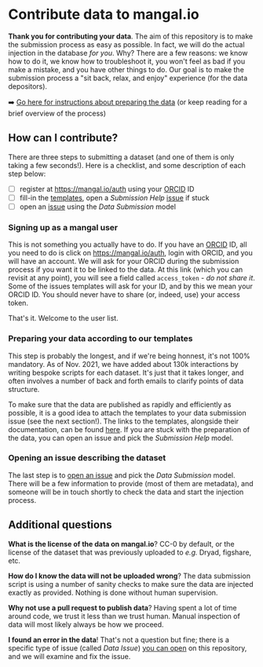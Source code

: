 # Contribute data to mangal.io

**Thank you for contributing your data**. The aim of this repository is to make
the submission process as easy as possible. In fact, we will do the actual
injection in the database *for you*. Why? There are a few reasons: we know how
to do it, we know how to troubleshoot it, you won't feel as bad if you make a
mistake, and you have other things to do. Our goal is to make the submission
process a "sit back, relax, and enjoy" experience (for the data depositors).

➡️ [Go here for instructions about preparing the data][templates] (or keep
reading for a brief overview of the process)

## How can I contribute?

There are three steps to submitting a dataset (and one of them is only taking a
few seconds!). Here is a checklist, and some description of each step below:

- [ ] register at <https://mangal.io/auth> using your [ORCID] ID
- [ ] fill-in the [templates], open a *Submission Help* [issue] if stuck
- [ ] open an [issue] using the *Data Submission* model

### Signing up as a mangal user

This is not something you actually have to do. If you have an [ORCID] ID, all
you need to do is click on <https://mangal.io/auth>, login with ORCID, and you
will have an account. We will ask for your ORCID during the submission process
if you want it to be linked to the data. At this link (which you can revisit at
any point), you will see a field called `access_token` - *do not share it*. Some
of the issues templates will ask for your ID, and by this we mean your ORCID ID.
You should never have to share (or, indeed, use) your access token.

That's it. Welcome to the user list.

### Preparing your data according to our templates

This step is probably the longest, and if we're being honnest, it's not 100%
mandatory. As of Nov. 2021, we have added about 130k interactions by writing
bespoke scripts for each dataset. It's just that it takes longer, and often
involves a number of back and forth emails to clarify points of data structure.

To make sure that the data are published as rapidly and efficiently as possible,
it is a good idea to attach the templates to your data submission issue (see the
next section!). The links to the templates, alongside their documentation, can
be found [here][templates]. If you are stuck with the preparation of the data,
you can open an issue and pick the *Submission Help* model.

### Opening an issue describing the dataset

The last step is to [open an issue][issue] and pick the *Data Submission* model.
There will be a few information to provide (most of them are metadata), and
someone will be in touch shortly to check the data and start the injection
process.

## Additional questions

**What is the license of the data on mangal.io**? CC-0 by default, or the
license of the dataset that was previously uploaded to *e.g.* Dryad, figshare,
etc.

**How do I know the data will not be uploaded wrong**? The data submission
script is using a number of sanity checks to make sure the data are injected
exactly as provided. Nothing is done without human supervision.

**Why not use a pull request to publish data**? Having spent a lot of time
around code, we trust it less than we trust human. Manual inspection of data
will most likely always be how we proceed.

**I found an error in the data**! That's not a question but fine; there is a
specific type of issue (called *Data Issue*) [you can open][issue] on this
repository, and we will examine and fix the issue.

<!-- Below are the links used in the document -->

[ORCID]: https://orcid.org/
[issue]: https://github.com/mangal-interactions/contribute/issues/new/choose
[templates]: https://github.com/mangal-interactions/contribute/tree/main/templates